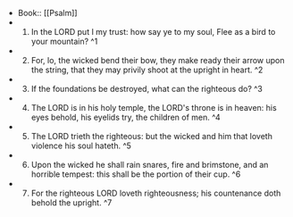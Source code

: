 - Book:: [[Psalm]]
- 1. In the LORD put I my trust: how say ye to my soul, Flee as a bird to your mountain? ^1
- 2. For, lo, the wicked bend their bow, they make ready their arrow upon the string, that they may privily shoot at the upright in heart. ^2
- 3. If the foundations be destroyed, what can the righteous do? ^3
- 4. The LORD is in his holy temple, the LORD's throne is in heaven: his eyes behold, his eyelids try, the children of men. ^4
- 5. The LORD trieth the righteous: but the wicked and him that loveth violence his soul hateth. ^5
- 6. Upon the wicked he shall rain snares, fire and brimstone, and an horrible tempest: this shall be the portion of their cup. ^6
- 7. For the righteous LORD loveth righteousness; his countenance doth behold the upright. ^7
